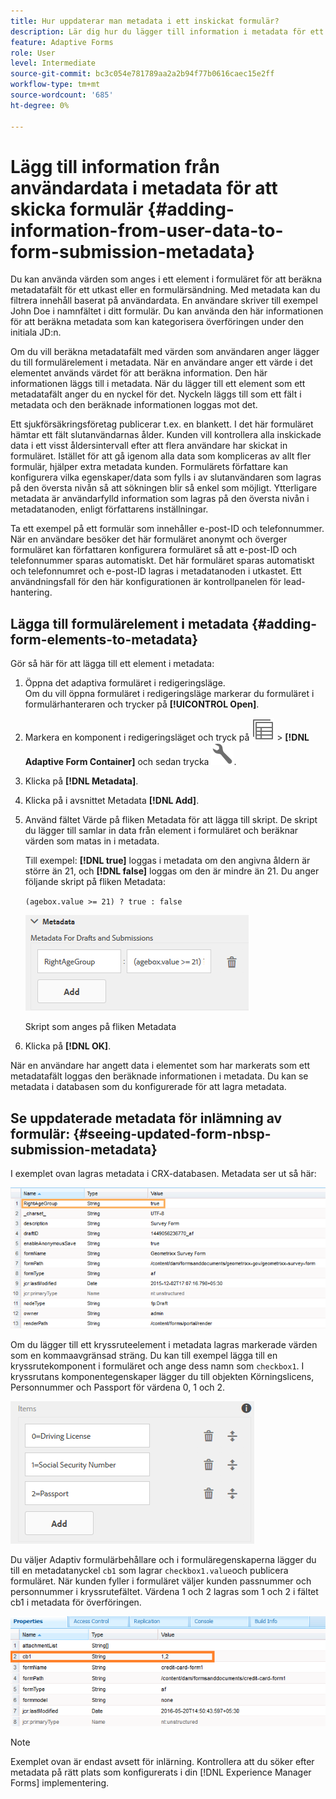 ```yaml
---
title: Hur uppdaterar man metadata i ett inskickat formulär?
description: Lär dig hur du lägger till information i metadata för ett skickat formulär med användardata. Lär dig mer om hur du visar uppdaterade metadata för inlämning av formulär i CRX-databasen.
feature: Adaptive Forms
role: User
level: Intermediate
source-git-commit: bc3c054e781789aa2a2b94f77b0616caec15e2ff
workflow-type: tm+mt
source-wordcount: '685'
ht-degree: 0%

---
```



# Lägg till information från användardata i metadata för att skicka formulär {#adding-information-from-user-data-to-form-submission-metadata}

Du kan använda värden som anges i ett element i formuläret för att beräkna metadatafält för ett utkast eller en formulärsändning. Med metadata kan du filtrera innehåll baserat på användardata. En användare skriver till exempel John Doe i namnfältet i ditt formulär. Du kan använda den här informationen för att beräkna metadata som kan kategorisera överföringen under den initiala JD:n.

Om du vill beräkna metadatafält med värden som användaren anger lägger du till formulärelement i metadata. När en användare anger ett värde i det elementet används värdet för att beräkna information. Den här informationen läggs till i metadata. När du lägger till ett element som ett metadatafält anger du en nyckel för det. Nyckeln läggs till som ett fält i metadata och den beräknade informationen loggas mot det.

Ett sjukförsäkringsföretag publicerar t.ex. en blankett. I det här formuläret hämtar ett fält slutanvändarnas ålder. Kunden vill kontrollera alla inskickade data i ett visst åldersintervall efter att flera användare har skickat in formuläret. Istället för att gå igenom alla data som kompliceras av allt fler formulär, hjälper extra metadata kunden. Formulärets författare kan konfigurera vilka egenskaper/data som fylls i av slutanvändaren som lagras på den översta nivån så att sökningen blir så enkel som möjligt. Ytterligare metadata är användarfylld information som lagras på den översta nivån i metadatanoden, enligt författarens inställningar.

Ta ett exempel på ett formulär som innehåller e-post-ID och telefonnummer. När en användare besöker det här formuläret anonymt och överger formuläret kan författaren konfigurera formuläret så att e-post-ID och telefonnummer sparas automatiskt. Det här formuläret sparas automatiskt och telefonnumret och e-post-ID lagras i metadatanoden i utkastet. Ett användningsfall för den här konfigurationen är kontrollpanelen för lead-hantering.

## Lägga till formulärelement i metadata {#adding-form-elements-to-metadata}

Gör så här för att lägga till ett element i metadata:

1. Öppna det adaptiva formuläret i redigeringsläge.\
   Om du vill öppna formuläret i redigeringsläge markerar du formuläret i formulärhanteraren och trycker på **[!UICONTROL Open]**.
1. Markera en komponent i redigeringsläget och tryck på ![fältnivå](assets/select_parent_icon.svg) > **[!DNL Adaptive Form Container]** och sedan trycka ![cmppr](assets/configure-icon.svg).
1. Klicka på **[!DNL Metadata]**.
1. Klicka på i avsnittet Metadata **[!DNL Add]**.
1. Använd fältet Värde på fliken Metadata för att lägga till skript. De skript du lägger till samlar in data från element i formuläret och beräknar värden som matas in i metadata.

   Till exempel: **[!DNL true]** loggas i metadata om den angivna åldern är större än 21, och **[!DNL false]** loggas om den är mindre än 21. Du anger följande skript på fliken Metadata:

   `(agebox.value >= 21) ? true : false`

   ![Metadatascript](assets/add-element-metadata.png)

   Skript som anges på fliken Metadata

1. Klicka på **[!DNL OK]**.

När en användare har angett data i elementet som har markerats som ett metadatafält loggas den beräknade informationen i metadata. Du kan se metadata i databasen som du konfigurerade för att lagra metadata.

## Se uppdaterade metadata för inlämning av formulär: {#seeing-updated-form-nbsp-submission-metadata}

I exemplet ovan lagras metadata i CRX-databasen. Metadata ser ut så här:

![Metadata](assets/metadata_entry_new.png)

Om du lägger till ett kryssruteelement i metadata lagras markerade värden som en kommaavgränsad sträng. Du kan till exempel lägga till en kryssrutekomponent i formuläret och ange dess namn som `checkbox1`. I kryssrutans komponentegenskaper lägger du till objekten Körningslicens, Personnummer och Passport för värdena 0, 1 och 2.

![Lagra flera värden från en kryssruta](assets/checkbox-metadata.png)

Du väljer Adaptiv formulärbehållare och i formuläregenskaperna lägger du till en metadatanyckel `cb1` som lagrar `checkbox1.value`och publicera formuläret. När kunden fyller i formuläret väljer kunden passnummer och personnummer i kryssrutefältet. Värdena 1 och 2 lagras som 1 och 2 i fältet cb1 i metadata för överföringen.

![Metadatapost för flera värden som är markerade i ett kryssrutefält](assets/metadata-entry.png)

>[!NOTE]
>
>Exemplet ovan är endast avsett för inlärning. Kontrollera att du söker efter metadata på rätt plats som konfigurerats i din [!DNL Experience Manager Forms] implementering.